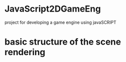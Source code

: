 # JavaScript2DGameEng
project for developing a game engine using javaSCRIPT


# basic structure of the scene rendering
